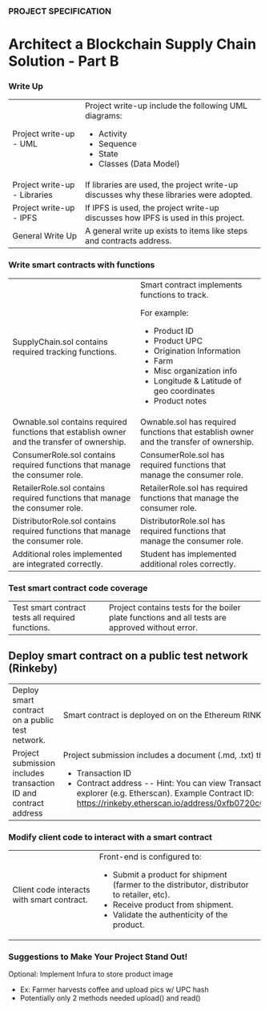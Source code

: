 ### PROJECT SPECIFICATION
# Architect a Blockchain Supply Chain Solution - Part B

### Write Up

<table>
<tr><td>Project write-up - UML
</td><td>Project write-up include the following UML diagrams:

- Activity
- Sequence
- State
- Classes (Data Model)
</td></tr>
<tr><td>Project write-up - Libraries
</td><td>If libraries are used, the project write-up discusses why these libraries were adopted.
</td></tr>
<tr><td>Project write-up - IPFS
</td><td>If IPFS is used, the project write-up discusses how IPFS is used in this project.
</td></tr>
<tr><td>General Write Up
</td><td>A general write up exists to items like steps and contracts address.
</td></tr>
</table>

### Write smart contracts with functions

<table>
<tr><td>SupplyChain.sol contains required tracking functions.
</td><td>Smart contract implements functions to track.

For example:

- Product ID
- Product UPC
- Origination Information
- Farm
- Misc organization info
- Longitude & Latitude of geo coordinates
- Product notes

<tr><td>Ownable.sol contains required functions that establish owner and the transfer of ownership.
</td><td>Ownable.sol has required functions that establish owner and the transfer of ownership.

<tr><td>ConsumerRole.sol contains required functions that manage the consumer role.
</td><td>ConsumerRole.sol has required functions that manage the consumer role.

<tr><td>RetailerRole.sol contains required functions that manage the consumer role.
</td><td>RetailerRole.sol has required functions that manage the consumer role.

<tr><td>DistributorRole.sol contains required functions that manage the consumer role.
</td><td>DistributorRole.sol has required functions that manage the consumer role.

<tr><td>Additional roles implemented are integrated correctly.
</td><td>Student has implemented additional roles correctly.
</table>

### Test smart contract code coverage

<table>
<tr><td>Test smart contract tests all required functions.
</td><td>Project contains tests for the boiler plate functions and all tests are approved without error.
</table>

## Deploy smart contract on a public test network (Rinkeby)

<table>
<tr><td>Deploy smart contract on a public test network.
</td><td>Smart contract is deployed on on the Ethereum RINKEBY test network.

<tr><td>Project submission includes transaction ID and contract address
</td><td>Project submission includes a document (.md, .txt) that includes:

- Transaction ID
- Contract address
-- Hint: You can view Transaction ID and Contract ID from a blockchain explorer (e.g. Etherscan). Example Contract ID: https://rinkeby.etherscan.io/address/0xfb0720c0715e68f80c0c0437c9c491abfed9e7ab#code
</table>

### Modify client code to interact with a smart contract

<table>
<tr><td>Client code interacts with smart contract.
</td><td>Front-end is configured to:

- Submit a product for shipment (farmer to the distributor, distributor to retailer, etc).
- Receive product from shipment.
- Validate the authenticity of the product.
</table>

### Suggestions to Make Your Project Stand Out!
Optional: Implement Infura to store product image

- Ex: Farmer harvests coffee and upload pics w/ UPC hash
- Potentially only 2 methods needed upload() and read()
